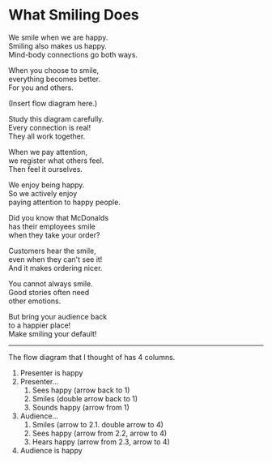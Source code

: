 # What Smiling Does

We smile when we are happy.  
Smiling also makes us happy.  
Mind-body connections go both ways.

When you choose to smile,  
everything becomes better.  
For you and others.

(Insert flow diagram here.)


Study this diagram carefully.  
Every connection is real!  
They all work together.

When we pay attention,  
we register what others feel.  
Then feel it ourselves.

We enjoy being happy.  
So we actively enjoy  
paying attention to happy people.

Did you know that McDonalds  
has their employees smile  
when they take your order?

Customers hear the smile,  
even when they can't see it!  
And it makes ordering nicer.

You cannot always smile.  
Good stories often need  
other emotions.

But bring your audience back  
to a happier place!  
Make smiling your default!

-----

The flow diagram that I thought of has 4 columns.

1. Presenter is happy
2. Presenter...
    1. Sees happy (arrow back to 1)
    2. Smiles (double arrow back to 1)
    3. Sounds happy (arrow from 1)
3. Audience...
    1. Smiles (arrow to 2.1. double arrow to 4)
    2. Sees happy (arrow from 2.2, arrow to 4)
    3. Hears happy (arrow from 2.3, arrow to 4)
4. Audience is happy
